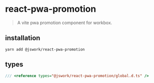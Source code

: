 # react-pwa-promotion
> A vite pwa promotion component for workbox.

## installation
```shell
yarn add @jswork/react-pwa-promotion
```

## types
```ts
/// <reference types="@jswork/react-pwa-promotion/global.d.ts" />
```
